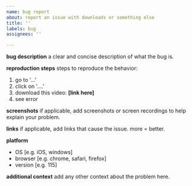 ```yaml
---
name: bug report
about: report an issue with downloads or something else
title: ''
labels: bug
assignees: ''

---
```


**bug description**
a clear and concise description of what the bug is.

**reproduction steps**
steps to reproduce the behavior:
1. go to '...'
2. click on '....'
3. download this video: **[link here]**
4. see error

**screenshots**
if applicable, add screenshots or screen recordings to help explain your problem.

**links**
if applicable, add links that cause the issue. more = better.

**platform**
- OS [e.g. iOS, windows]
- browser [e.g. chrome, safari, firefox]
- version [e.g. 115]

**additional context**
add any other context about the problem here.
